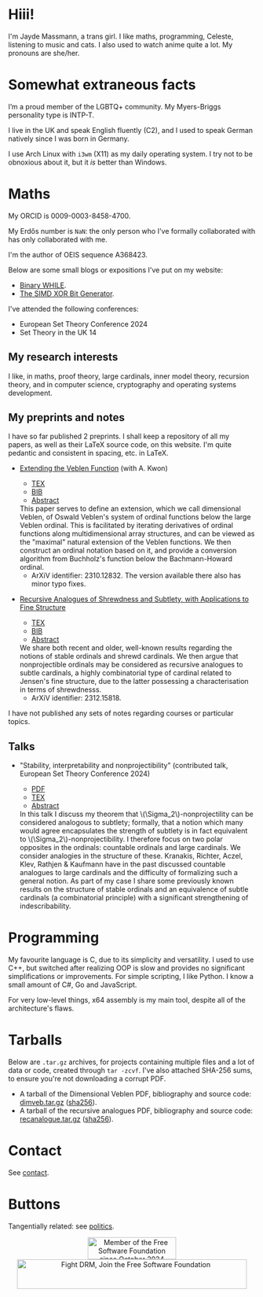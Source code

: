 <!-- MathJax, Bootstrap and jQuery CDNs -->

<script type="text/javascript" src="https://cdnjs.cloudflare.com/ajax/libs/mathjax/2.7.3/MathJax.js?config=TeX-AMS-MML_HTMLorMML"></script>
<script src="https://ajax.googleapis.com/ajax/libs/jquery/3.7.1/jquery.min.js"></script>
<script src="https://maxcdn.bootstrapcdn.com/bootstrap/3.4.1/js/bootstrap.min.js"></script>
<link rel="stylesheet" href="https://maxcdn.bootstrapcdn.com/bootstrap/3.4.1/css/bootstrap.min.css">

# Hiii!

I'm Jayde Massmann, a trans girl. I like maths, programming, Celeste, listening to music and cats. I also used to watch anime quite a lot. My pronouns are she/her.

# Somewhat extraneous facts

I’m a proud member of the LGBTQ+ community. My Myers-Briggs personality type is INTP-T.

I live in the UK and speak English fluently (C2), and I used to speak German natively since I was born in Germany.

I use Arch Linux with `i3wm` (X11) as my daily operating system. I try not to be obnoxious about it, but it *is* better than Windows.

# Maths

My ORCID is 0009-0003-8458-4700.

My Erdős number is `NaN`: the only person who I've formally collaborated with has only collaborated with me.

I'm the author of OEIS sequence A368423.

Below are some small blogs or expositions I've put on my website:

- [Binary WHILE](blog/BW.md).
- [The SIMD XOR Bit Generator](blog/SXBG.md).

I've attended the following conferences:

- European Set Theory Conference 2024
- Set Theory in the UK 14

## My research interests

I like, in maths, proof theory, large cardinals, inner model theory, recursion theory, and in computer science, cryptography and operating systems development.

## My preprints and notes

I have so far published 2 preprints. I shall keep a repository of all my papers, as well as their LaTeX source code, on this website. I'm quite pedantic and consistent in spacing, etc. in LaTeX.

- [Extending the Veblen Function](papers/DimVeb/Dimensional_Veblen.pdf) (with A. Kwon)
  - [TEX](papers/DimVeb/main.tex)
  - [BIB](papers/DimVeb/main.bib)
  - <a data-toggle="collapse" href="#collapseAbstract1" role="button" aria-expanded="false" aria-controls="collapseAbstract1">Abstract</a>

  <div class="collapse" id="collapseAbstract1">

  <div class="card card-body">
    This paper serves to define an extension, which we call dimensional Veblen, of Oswald Veblen's system of ordinal functions below the large Veblen ordinal. This is facilitated by iterating derivatives of ordinal functions along multidimensional array structures, and can be viewed as the "maximal" natural extension of the Veblen functions. We then construct an ordinal notation based on it, and provide a conversion algorithm from Buchholz's function below the Bachmann-Howard ordinal.
  </div>
  </div>

  - ArXiV identifier: 2310.12832. The version available there also has minor typo fixes.

- [Recursive Analogues of Shrewdness and Subtlety, with Applications to Fine Structure](papers/RecAnalogue/Recursive_Analogues_of_Shrewdness_and_Subtlety__with_Applications_to_Fine_Structure.pdf)
  - [TEX](papers/RecAnalogue/main.tex)
  - [BIB](papers/RecAnalogue/main.bib)
  - <a data-toggle="collapse" href="#collapseAbstract2" role="button" aria-expanded="false" aria-controls="collapseAbstract2">Abstract</a>

  <div class="collapse" id="collapseAbstract2">

  <div class="card card-body">
    We share both recent and older, well-known results regarding the notions of stable ordinals and shrewd cardinals. We then argue that nonprojectible ordinals may be considered as recursive analogues to subtle cardinals, a highly combinatorial type of cardinal related to Jensen's fine structure, due to the latter possessing a characterisation in terms of shrewdnesss.
  </div>
  </div>

  - ArXiV identifier: 2312.15818.

I have not published any sets of notes regarding courses or particular topics.

## Talks

- "Stability, interpretability and nonprojectibility" (contributed talk, European Set Theory Conference 2024)
  - [PDF](slides/RecSub/Slides.pdf)
  - [TEX](slides/RecSub/main.tex)
  - <a data-toggle="collapse" href="#collapseAbstract3" role="button" aria-expanded="false" aria-controls="collapseAbstract3">Abstract</a>

  <div class="collapse" id="collapseAbstract3">

  <div class="card card-body">
    In this talk I discuss my theorem that \(\Sigma_2\)-nonprojectility can be considered analogous to subtlety; formally, that a notion which many would agree encapsulates the strength of subtlety is in fact equivalent to \(\Sigma_2\)-nonprojectibility. I therefore focus on two polar opposites in the ordinals: countable ordinals and large cardinals. We consider analogies in the structure of these. Kranakis, Richter, Aczel, Klev, Rathjen & Kaufmann have in the past discussed countable analogues to large cardinals and the difficulty of formalizing such a general notion. As part of my case I share some previously known results on the structure of stable ordinals and an equivalence of subtle cardinals (a combinatorial principle) with a significant strengthening of indescribability.
  </div>
  </div>

# Programming

My favourite language is C, due to its simplicity and versatility. I used to use C++, but switched after realizing OOP is slow and provides no significant simplifications or improvements. For simple scripting, I like Python. I know a small amount of C#, Go and JavaScript.

For very low-level things, x64 assembly is my main tool, despite all of the architecture's flaws.

# Tarballs

Below are `.tar.gz` archives, for projects containing multiple files and a lot of data or code, created through `tar -zcvf`. I've also attached SHA-256 sums, to ensure you're not downloading a corrupt PDF.

- A tarball of the Dimensional Veblen PDF, bibliography and source code: [dimveb.tar.gz](tarballs/dimveb.tar.gz) ([sha256](sha256sums/dimveb.tar.gz.sha256)).
- A tarball of the recursive analogues PDF, bibliography and source code: [recanalogue.tar.gz](tarballs/recanalogue.tar.gz) ([sha256](sha256sums/recanalogue.tar.gz.sha256)).

# Contact

See [contact](contact.md).

# Buttons

Tangentially related: see [politics](politics.md).

<div align="center">
<a href="https://www.fsf.org/">
<img src="https://static.fsf.org/nosvn/associate/crm/6777766.png" alt = "Member of the Free Software Foundation since October 2024" width="180" height="45" border="0" align="middle" />
</a>
<a href="https://www.defectivebydesign.org/">
<img src="https://www.defectivebydesign.org/sites/nodrm.civicactions.net/files/images/fsf_DBD_468x60.png" alt="Fight DRM, Join the Free Software Foundation" width="468" height="60" border="0" align="middle" />
</a>
</div>
